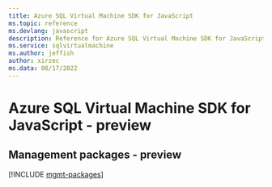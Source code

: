 ```yaml
---
title: Azure SQL Virtual Machine SDK for JavaScript
ms.topic: reference
ms.devlang: javascript
description: Reference for Azure SQL Virtual Machine SDK for JavaScript
ms.service: sqlvirtualmachine
ms.author: jeffish
author: xirzec
ms.data: 08/17/2022
---
```

# Azure SQL Virtual Machine SDK for JavaScript - preview

## Management packages - preview
[!INCLUDE [mgmt-packages](sql-virtual-machine-mgmt-index.md)]